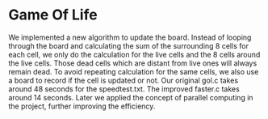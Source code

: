 # Game Of Life
We implemented a new algorithm to update the board. Instead of looping through the board and calculating the sum of the surrounding 8 cells for each cell, we only do the calculation for the live cells and the 8 cells around the live cells. Those dead cells which are distant from live ones will always remain dead. To avoid repeating calculation for the same cells, we also use a board to record if the cell is updated or not.
Our original gol.c takes around 48 seconds for the speedtest.txt. The improved faster.c takes around 14 seconds.
Later we applied the concept of parallel computing in the project, further improving the efficiency.